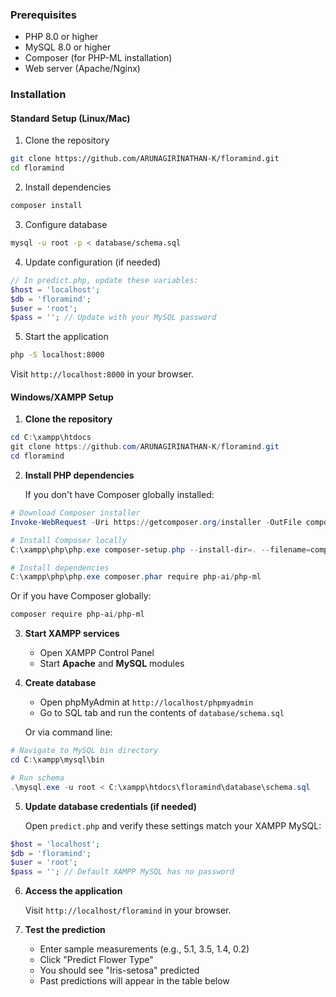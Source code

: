 ### Prerequisites
- PHP 8.0 or higher
- MySQL 8.0 or higher
- Composer (for PHP-ML installation)
- Web server (Apache/Nginx)

### Installation

#### Standard Setup (Linux/Mac)

1. Clone the repository
```bash
git clone https://github.com/ARUNAGIRINATHAN-K/floramind.git
cd floramind
```

2. Install dependencies
```bash
composer install
```

3. Configure database
```bash
mysql -u root -p < database/schema.sql
```

4. Update configuration (if needed)
```php
// In predict.php, update these variables:
$host = 'localhost';
$db = 'floramind';
$user = 'root';
$pass = ''; // Update with your MySQL password
```

5. Start the application
```bash
php -S localhost:8000
```

Visit `http://localhost:8000` in your browser.

#### Windows/XAMPP Setup

1. **Clone the repository**
```powershell
cd C:\xampp\htdocs
git clone https://github.com/ARUNAGIRINATHAN-K/floramind.git
cd floramind
```

2. **Install PHP dependencies**
   
   If you don't have Composer globally installed:
```powershell
# Download Composer installer
Invoke-WebRequest -Uri https://getcomposer.org/installer -OutFile composer-setup.php

# Install Composer locally
C:\xampp\php\php.exe composer-setup.php --install-dir=. --filename=composer.phar

# Install dependencies
C:\xampp\php\php.exe composer.phar require php-ai/php-ml
```

   Or if you have Composer globally:
```powershell
composer require php-ai/php-ml
```

3. **Start XAMPP services**
   - Open XAMPP Control Panel
   - Start **Apache** and **MySQL** modules

4. **Create database**
   - Open phpMyAdmin at `http://localhost/phpmyadmin`
   - Go to SQL tab and run the contents of `database/schema.sql`
   
   Or via command line:
```powershell
# Navigate to MySQL bin directory
cd C:\xampp\mysql\bin

# Run schema
.\mysql.exe -u root < C:\xampp\htdocs\floramind\database\schema.sql
```

5. **Update database credentials (if needed)**
   
   Open `predict.php` and verify these settings match your XAMPP MySQL:
```php
$host = 'localhost';
$db = 'floramind';
$user = 'root';
$pass = ''; // Default XAMPP MySQL has no password
```

6. **Access the application**
   
   Visit `http://localhost/floramind` in your browser.

7. **Test the prediction**
   - Enter sample measurements (e.g., 5.1, 3.5, 1.4, 0.2)
   - Click "Predict Flower Type"
   - You should see "Iris-setosa" predicted
   - Past predictions will appear in the table below
